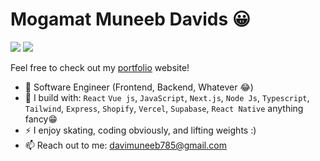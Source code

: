 # Mogamat Muneeb Davids 😀

[<img src="https://img.shields.io/badge/github-%2312100E.svg?&style=for-the-badge&logo=github&logoColor=white&color=black" />](https://github.com/Mogamat-Muneeb)
[<img src="https://img.shields.io/badge/linkedin-%230077B5.svg?&style=for-the-badge&logo=linkedin&logoColor=white" />](https://www.linkedin.com/in/mogamat-muneeb/)

Feel free to check out my [portfolio](https://muneebdavids.com) website!
- 🏢 Software Engineer (Frontend, Backend, Whatever 😂)
- 🧰 I build with: `React` `Vue js`, `JavaScript`, `Next.js`, `Node Js`,  `Typescript`, `Tailwind`, `Express`, `Shopify`, `Vercel`, `Supabase`, `React Native` anything fancy😁
- ⚡ I enjoy skating, coding obviously, and lifting weights :)
- 📫 Reach out to me: davimuneeb785@gmail.com
